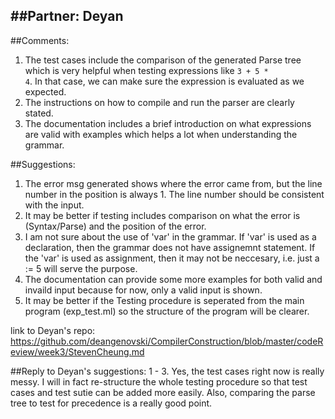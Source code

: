##Partner: Deyan
----------------------------------------------

##Comments:
1. The test cases include the comparison of the generated Parse tree which is very helpful when testing expressions like <code>3 + 5 * 4</code>. In that case, we can make sure the expression is evaluated as we expected. 
2. The instructions on how to compile and run the parser are clearly stated. 
3. The documentation includes a brief introduction on what expressions are valid with examples which helps a lot when understanding the grammar. 


##Suggestions:
1. The error msg generated shows where the error came from, but the line number in the position is always 1. The line number should be consistent with the input.
2. It may be better if testing includes comparison on what the error is (Syntax/Parse) and the position of the error. 
3. I am not sure about the use of 'var' in the grammar. If 'var' is used as a declaration, then the grammar does not have assignemnt statement. If the 'var' is used as assignment, then it may not be neccesary, i.e. just a := 5 will serve the purpose.
4. The documentation can provide some more examples for both valid and invaild input because for now, only a valid input is shown.
5. It may be better if the Testing procedure is seperated from the main program (exp_test.ml) so the structure of the program will be clearer. 

link to Deyan's repo:
https://github.com/deangenovski/CompilerConstruction/blob/master/codeReview/week3/StevenCheung.md

##Reply to Deyan's suggestions:
1 - 3. Yes, the test cases right now is really messy. I will in fact re-structure the whole testing procedure so that test cases and test sutie can be added more easily. Also, comparing the parse tree to test for precedence is a really good point. 
